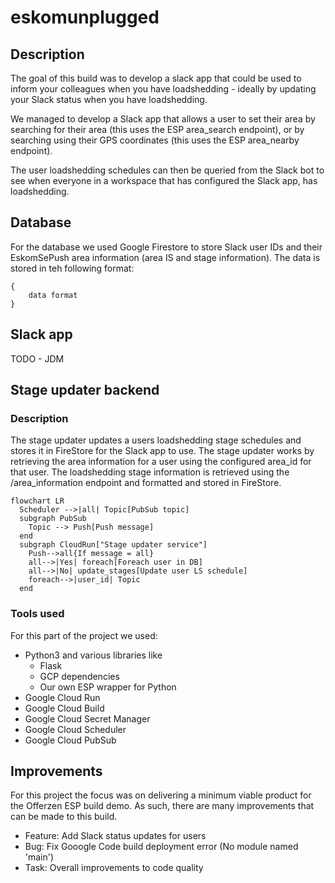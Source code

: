 # eskomunplugged

## Description
The goal of this build was to develop a slack app that could be used to inform your colleagues when you have loadshedding - ideally by updating your Slack status when you have loadshedding.

We managed to develop a Slack app that allows a user to set their area by searching for their area (this uses the ESP area_search endpoint), or by searching using their GPS coordinates (this uses the ESP area_nearby endpoint).

The user loadshedding schedules can then be queried from the Slack bot to see when everyone in a workspace that has configured the Slack app, has loadshedding.

## Database
For the database we used Google Firestore to store Slack user IDs and their EskomSePush area information (area IS and stage information). The data is stored in teh following format:
```
{
    data format
}

```


## Slack app
TODO - JDM



## Stage updater backend

### Description
The stage updater updates a users loadshedding stage schedules and stores it in FireStore for the Slack app to use. The stage updater works by retrieving the area information for a user using the configured area_id for that user. The loadshedding stage information is retrieved using the /area_information endpoint and formatted and stored in FireStore.

```mermaid
flowchart LR
  Scheduler -->|all| Topic[PubSub topic]
  subgraph PubSub
    Topic --> Push[Push message]
  end 
  subgraph CloudRun["Stage updater service"]
    Push-->all{If message = all}
    all-->|Yes| foreach[Foreach user in DB]
    all-->|No| update_stages[Update user LS schedule]
    foreach-->|user_id| Topic
  end
```

### Tools used
For this part of the project we used:
- Python3 and various libraries like 
    - Flask
    - GCP dependencies
    - Our own ESP wrapper for Python
- Google Cloud Run
- Google Cloud Build
- Google Cloud Secret Manager
- Google Cloud Scheduler
- Google Cloud PubSub


## Improvements
For this project the focus was on delivering a minimum viable product for the Offerzen ESP build demo. As such, there are many improvements that can be made to this build.
- Feature: Add Slack status updates for users
- Bug: Fix Gooogle Code build deployment error (No module named 'main')
- Task: Overall improvements to code quality
